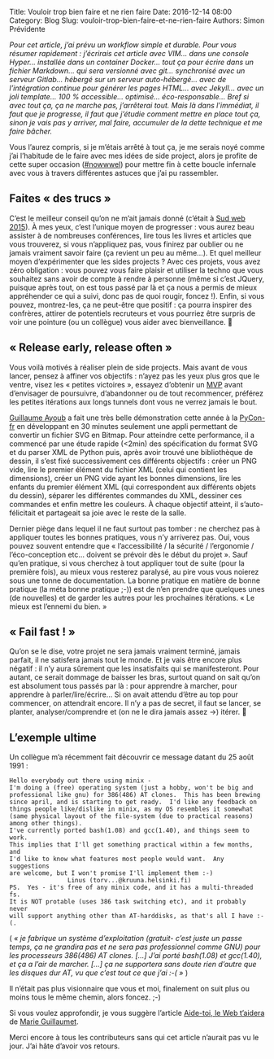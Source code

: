 Title: Vouloir trop bien faire et ne rien faire
Date: 2016-12-14 08:00
Category: Blog
Slug: vouloir-trop-bien-faire-et-ne-rien-faire
Authors: Simon Prévidente

*Pour cet article, j’ai prévu un workflow simple et durable. Pour vous résumer rapidement : j’écrirais cet article avec VIM… dans une console Hyper… installée dans un container Docker… tout ça pour écrire dans un fichier Markdown… qui sera versionné avec git… synchronisé avec un serveur Gitlab… hébergé sur un serveur auto-hébergé… avec de l’intégration continue pour générer les pages HTML… avec Jekyll… avec un joli template… 100 % accessible… optimisé… éco-responsable… Bref si avec tout ça, ça ne marche pas, j’arrêterai tout. Mais là dans l’immédiat, il faut que je progresse, il faut que j’étudie comment mettre en place tout ça, sinon je vais pas y arriver, mal faire, accumuler de la dette technique et me faire bâcher.*


Vous l’aurez compris, si je m’étais arrêté à tout ça, je me serais noyé comme j’ai l’habitude de le faire avec mes idées de side project, alors je profite de cette super occasion ([#nowwwel](https://www.hteumeuleu.fr/en-decembre-ecrivez-partagez-hashtag-nowwwel/)) pour mettre fin à cette boucle infernale avec vous à travers différentes astuces que j’ai pu rassembler.


## Faites « des trucs »
C’est le meilleur conseil qu’on ne m’ait jamais donné (c’était à [Sud web 2015](https://sudweb.fr/2015/programme.html#elaboratoires)). À mes yeux, c’est l’unique moyen de progresser : vous aurez beau assister à de nombreuses conférences, lire tous les livres et articles que vous trouverez, si vous n’appliquez pas, vous finirez par oublier ou ne jamais vraiment savoir faire (ça revient un peu au même…). Et quel meilleur moyen d’expérimenter que les sides projects ? Avec ces projets, vous avez zéro obligation : vous pouvez vous faire plaisir et utiliser la techno que vous souhaitez sans avoir de compte à rendre à personne (même si c’est JQuery, puisque après tout, on est tous passé par là et ça nous a permis de mieux appréhender ce qui a suivi, donc pas de quoi rougir, foncez !). Enfin, si vous pouvez, montrez-les, ça ne peut-être que positif : ça pourra inspirer des confrères, attirer de potentiels recruteurs et vous pourriez être surpris de voir une pointure (ou un collègue) vous aider avec bienveillance.

## « Release early, release often »
Vous voilà motivés à réaliser plein de side projects. Mais avant de vous lancer, pensez à affiner vos objectifs : n’ayez pas les yeux plus gros que le ventre, visez les « petites victoires », essayez d’obtenir un [MVP](https://frank.taillandier.me/agile/2016/01/28/comprendre-le-mvp/) avant d’envisager de poursuivre, d’abandonner ou de tout recommencer, préférez les petites itérations aux longs tunnels dont vous ne verrez jamais le bout.


[Guillaume Ayoub](http://www.yabz.fr/) a fait une très belle démonstration cette année à la [PyCon-fr](https://www.pycon.fr/2016/) en développant en 30 minutes seulement une appli permettant de convertir un fichier SVG en Bitmap. Pour atteindre cette performance, il a commencé par une étude rapide (<2min) des spécification du format SVG et du parser XML de Python puis, après avoir trouvé une bibliothèque de dessin, il s’est fixé successivement ces différents objectifs : créer un PNG vide, lire le premier élément du fichier XML (celui qui contient les dimensions), créer un PNG vide ayant les bonnes dimensions, lire les enfants du premier élément XML (qui correspondent aux différents objets du dessin), séparer les différentes commandes du XML, dessiner ces commandes et enfin mettre les couleurs. À chaque objectif atteint, il s’auto-félicitait et partageait sa joie avec le reste de la salle.


Dernier piège dans lequel il ne faut surtout pas tomber : ne cherchez pas à appliquer toutes les bonnes pratiques, vous n’y arriverez pas. Oui, vous pouvez souvent entendre que « l’accessibilité / la sécurité / l’ergonomie / l’éco-conception etc… doivent se prévoir dès le début du projet ». Sauf qu’en pratique, si vous cherchez à tout appliquer tout de suite (pour la première fois), au mieux vous resterez paralysé, au pire vous vous noierez sous une tonne de documentation. La bonne pratique en matière de bonne pratique (la méta bonne pratique ;-)) est de n’en prendre que quelques unes (de nouvelles) et de garder les autres pour les prochaines itérations. « Le mieux est l’ennemi du bien. »


## « Fail fast ! »
Qu’on se le dise, votre projet ne sera jamais vraiment terminé, jamais parfait, il ne satisfera jamais tout le monde. Et je vais être encore plus négatif : il n’y aura sûrement que les insatisfaits qui se manifesteront. Pour autant, ce serait dommage de baisser les bras, surtout quand on sait qu’on est absolument tous passés par là : pour apprendre à marcher, pour apprendre à parler/lire/écrire… Si on avait attendu d’être au top pour commencer, on attendrait encore. Il n’y a pas de secret, il faut se lancer, se planter, analyser/comprendre et (on ne le dira jamais assez →) itérer.

## L’exemple ultime
Un collègue m’a récemment fait découvrir ce message datant du 25 août 1991 :
```text
Hello everybody out there using minix -
I'm doing a (free) operating system (just a hobby, won't be big and
professional like gnu) for 386(486) AT clones.  This has been brewing
since april, and is starting to get ready.  I'd like any feedback on
things people like/dislike in minix, as my OS resembles it somewhat
(same physical layout of the file-system (due to practical reasons)
among other things).
I've currently ported bash(1.08) and gcc(1.40), and things seem to work.
This implies that I'll get something practical within a few months, and
I'd like to know what features most people would want.  Any suggestions
are welcome, but I won't promise I'll implement them :-)
                Linus (torv...@kruuna.helsinki.fi)
PS.  Yes - it's free of any minix code, and it has a multi-threaded fs.
It is NOT protable (uses 386 task switching etc), and it probably never
will support anything other than AT-harddisks, as that's all I have :-(.
```


( *« je fabrique un système d’exploitation (gratuit- c’est juste un passe temps, ça ne grandira pas et ne sera pas professionnel comme GNU) pour les processeurs 386(486) AT clones. […] J’ai porté bash(1.08) et gcc(1.40), et ça a l’air de marcher. […] ça ne supportera sans doute rien d’autre que les disques dur AT, vu que c’est tout ce que j’ai :-( »* )


Il n’était pas plus visionnaire que vous et moi, finalement on suit plus ou moins tous le même chemin, alors foncez. ;-)


Si vous voulez approfondir, je vous suggère l’article [Aide-toi, le Web t’aidera](http://letrainde13h37.fr/26/aide-toi-le-web-aidera/) de [Marie Guillaumet](http://marieguillaumet.com/).


Merci encore à tous les contributeurs sans qui cet article n’aurait pas vu le jour. J’ai hâte d’avoir vos retours.
